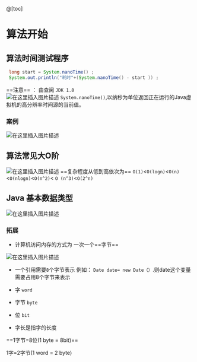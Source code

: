 ﻿@[toc]
# 算法开始
## 算法时间测试程序

```java
 long start = System.nanoTime() ;
 System.out.println("耗时"+(System.nanoTime() - start )) ;
```
==注意== ：  由查阅 `JDK 1.8`   
![在这里插入图片描述](https://img-blog.csdnimg.cn/20210305215021952.png)
`System.nanoTime()`,以纳秒为单位返回正在运行的Java虚拟机的高分辨率时间源的当前值。

### 案例
![在这里插入图片描述](https://img-blog.csdnimg.cn/20210306123642611.png?x-oss-process=image/watermark,type_ZmFuZ3poZW5naGVpdGk,shadow_10,text_aHR0cHM6Ly9ibG9nLmNzZG4ubmV0L1F1YW50dW1Zb3U=,size_16,color_FFFFFF,t_70)

## 算法常见大O阶
![在这里插入图片描述](https://img-blog.csdnimg.cn/20210306113835942.png?x-oss-process=image/watermark,type_ZmFuZ3poZW5naGVpdGk,shadow_10,text_aHR0cHM6Ly9ibG9nLmNzZG4ubmV0L1F1YW50dW1Zb3U=,size_16,color_FFFFFF,t_70)
==复杂程度从低到高依次为==
`O(1)`<`O(logn)`<`O(n)`<`O(nlogn)`<`O(n^2)`< `O (n^3)`<`O(2^n)`

## Java  基本数据类型
![在这里插入图片描述](https://img-blog.csdnimg.cn/20210306115206768.png?x-oss-process=image/watermark,type_ZmFuZ3poZW5naGVpdGk,shadow_10,text_aHR0cHM6Ly9ibG9nLmNzZG4ubmV0L1F1YW50dW1Zb3U=,size_16,color_FFFFFF,t_70)
### 拓展
- 计算机访问内存的方式为  一次一个==字节==

![在这里插入图片描述](https://img-blog.csdnimg.cn/20210306120057939.png)

- 一个引用需要`8`个字节表示
例如： `Date date= new Date（）`.则date这个变量需要占用8个字节来表示

- 字     `word` 
- 字节  `byte` 
- 位     `bit` 
- 字长是指字的长度


==1字节=8位(1 byte = 8bit)==

1字=2字节(1 word = 2 byte)  



